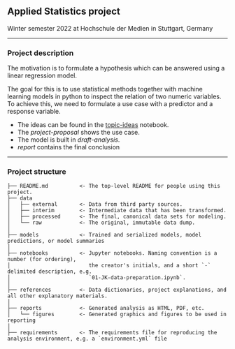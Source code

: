 ## Applied Statistics project 
Winter semester 2022 at Hochschule der Medien in Stuttgart, Germany

---

### Project description

The motivation is to formulate a hypothesis which can be answered using a linear regression model.

The goal for this is to use statistical methods together with machine learning models in python to inspect the relation of two numeric variables. To achieve this, we need to formulate a use case with a predictor and a response variable.

* The ideas can be found in the [topic-ideas](https://github.com/NicoHenzel/Project_AppliedStatistics_BA_NH/blob/main/references/topic-ideas.ipynb) notebook.
* The *project-proposal* shows the use case.
* The model is built in *draft-analysis*.
* *report* contains the final conclusion

---

### Project structure



```nohighlight
├── README.md          <- The top-level README for people using this project.
├── data
│   ├── external       <- Data from third party sources.
│   ├── interim        <- Intermediate data that has been transformed.
│   ├── processed      <- The final, canonical data sets for modeling.
│   └── raw            <- The original, immutable data dump.
│
├── models             <- Trained and serialized models, model predictions, or model summaries
│
├── notebooks          <- Jupyter notebooks. Naming convention is a number (for ordering),
│                         the creator's initials, and a short `-` delimited description, e.g.
│                         `01-JK-data-preparation.ipynb`.
│
├── references         <- Data dictionaries, project explanations, and all other explanatory materials.
│
├── reports            <- Generated analysis as HTML, PDF, etc.
│   └── figures        <- Generated graphics and figures to be used in reporting
│
├── requirements       <- The requirements file for reproducing the analysis environment, e.g. a `environment.yml` file

```    
